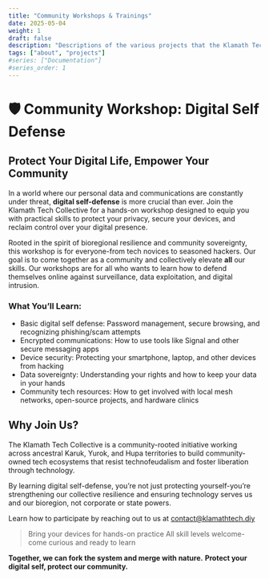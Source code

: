 ```yaml
---
title: "Community Workshops & Trainings"
date: 2025-05-04
weight: 1
draft: false
description: "Descriptions of the various projects that the Klamath Tech Collective is engaged in."
tags: ["about", "projects"]
#series: ["Documentation"]
#series_order: 1
---
```

# 🛡️ Community Workshop: Digital Self Defense

## Protect Your Digital Life, Empower Your Community

In a world where our personal data and communications are constantly under threat, **digital self-defense** is more crucial than ever. Join the Klamath Tech Collective for a hands-on workshop designed to equip you with practical skills to protect your privacy, secure your devices, and reclaim control over your digital presence.

Rooted in the spirit of bioregional resilience and community sovereignty, this workshop is for everyone-from tech novices to seasoned hackers. Our goal is to come together as a community and collectively elevate **all** our skills. Our workshops are for all who wants to learn how to defend themselves online against surveillance, data exploitation, and digital intrusion.

### What You’ll Learn:
- Basic digital self defense: Password management, secure browsing, and recognizing phishing/scam attempts
- Encrypted communications: How to use tools like Signal and other secure messaging apps
- Device security: Protecting your smartphone, laptop, and other devices from hacking
- Data sovereignty: Understanding your rights and how to keep your data in your hands
- Community tech resources: How to get involved with local mesh networks, open-source projects, and hardware clinics


## Why Join Us?

The Klamath Tech Collective is a community-rooted initiative working across ancestral Karuk, Yurok, and Hupa territories to build community-owned tech ecosystems that resist technofeudalism and foster liberation through technology.

By learning digital self-defense, you’re not just protecting yourself-you’re strengthening our collective resilience and ensuring technology serves us and our bioregion, not corporate or state powers.

Learn how to participate by reaching out to us at [contact@klamathtech.diy](mailto:contact@klamathtech.diy)

>Bring your devices for hands-on practice
>All skill levels welcome-come curious and ready to learn

**Together, we can fork the system and merge with nature.**
**Protect your digital self, protect our community.**